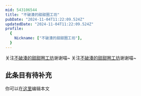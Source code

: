 ```yaml
---
mid: 543106544
title: "不破湊的甜甜圈工坊"
pubDate: "2024-11-04T11:22:09.524Z"
updatedDate: "2024-11-04T11:22:09.524Z"
profile:
  {
    Nickname: ["不破湊的甜甜圈工坊"],
  }
---
```


关注[不破湊的甜甜圈工坊](https://space.bilibili.com/543106544)谢谢喵~ 关注[不破湊的甜甜圈工坊](https://space.bilibili.com/543106544)谢谢喵~

## 此条目有待补充
你可以在[这里](https://github.com/Yuhanawa/VTuber.ICU/edit/master/src/content/v/不破湊的甜甜圈工坊/index.md)编辑本文
